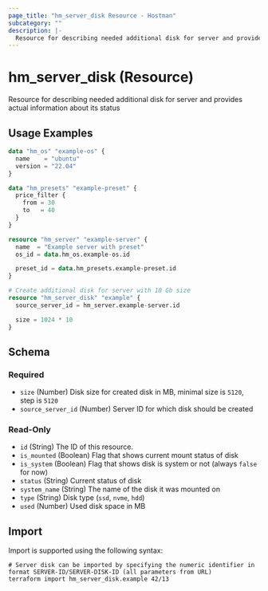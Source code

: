 ```yaml
---
page_title: "hm_server_disk Resource - Hostman"
subcategory: ""
description: |-
  Resource for describing needed additional disk for server and provides actual information about its status
---
```


# hm_server_disk (Resource)

Resource for describing needed additional disk for server and provides actual information about its status

## Usage Examples

```terraform
data "hm_os" "example-os" {
  name    = "ubuntu"
  version = "22.04"
}

data "hm_presets" "example-preset" {
  price_filter {
    from = 30
    to   = 40
  }
}

resource "hm_server" "example-server" {
  name  = "Example server with preset"
  os_id = data.hm_os.example-os.id

  preset_id = data.hm_presets.example-preset.id
}

# Create additional disk for server with 10 Gb size
resource "hm_server_disk" "example" {
  source_server_id = hm_server.example-server.id

  size = 1024 * 10
}
```
<!-- schema generated by tfplugindocs -->
## Schema

### Required

- `size` (Number) Disk size for created disk in MB, minimal size is `5120`, step is `5120`
- `source_server_id` (Number) Server ID for which disk should be created

### Read-Only

- `id` (String) The ID of this resource.
- `is_mounted` (Boolean) Flag that shows current mount status of disk
- `is_system` (Boolean) Flag that shows disk is system or not (always `false` for now)
- `status` (String) Current status of disk
- `system_name` (String) The name of the disk it was mounted on
- `type` (String) Disk type (`ssd`, `nvme`, `hdd`)
- `used` (Number) Used disk space in MB

## Import

Import is supported using the following syntax:

```shell
# Server disk can be imported by specifying the numeric identifier in format SERVER-ID/SERVER-DISK-ID (all parameters from URL)
terraform import hm_server_disk.example 42/13
```